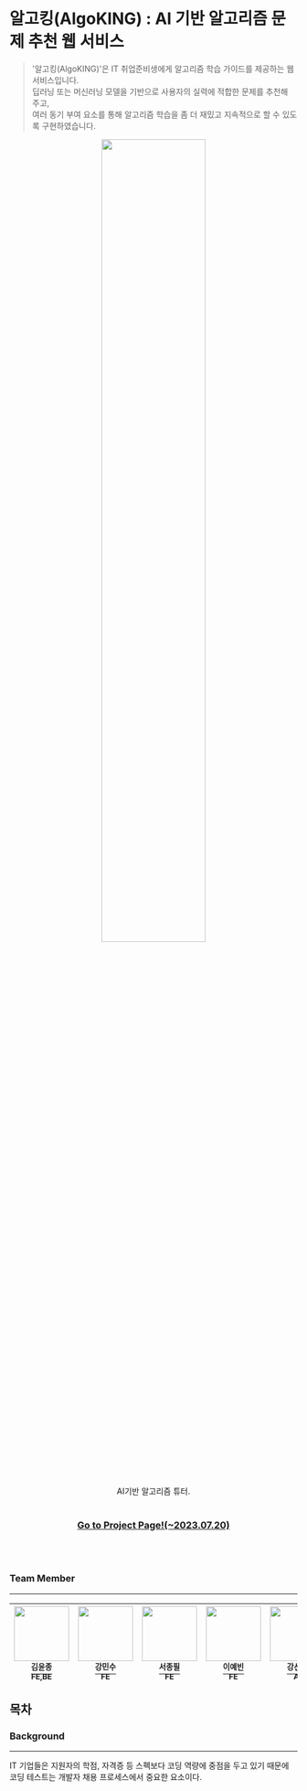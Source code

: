 # 알고킹(AlgoKING) : AI 기반 알고리즘 문제 추천 웹 서비스
> '알고킹(AlgoKING)'은 IT 취업준비생에게 알고리즘 학습 가이드를 제공하는 웹 서비스입니다.<br>
> 딥러닝 또는 머신러닝 모델을 기반으로 사용자의 실력에 적합한 문제를 추천해 주고,<br>
> 여러 동기 부여 요소를 통해 알고리즘 학습을 좀 더 재밌고 지속적으로 할 수 있도록 구현하였습니다.

<p align="center">
    <img src="https://github.com/kyj098707/recommendations_for_webtoons/assets/54027397/c4326298-8515-4950-a5c6-99c4a1de1d7d" width="60%" >
    <p align="center">
        AI기반 알고리즘 튜터.<br><br>
    </p>
    <h3>
        <p align="center">
            <strong>
                <a href="http://152.67.218.5/">Go to Project Page!(~2023.07.20)</a>
            </strong>
            <br>
        </p>
    </h3>
    <br><br>
</p>


### Team Member
---
| [<img src="https://avatars.githubusercontent.com/u/54027397?v=4" width="96px;"/><br><sup>김윤종</sup>](https://github.com/kyj098707)<br> <sup> FE,BE </sup>| [<img src="https://avatars.githubusercontent.com/u/124108786?v=4" width="96px;"/><br><sup>강민수</sup>](https://github.com/kangminsu-git)<br><sup>FE</sup> | [<img src="https://avatars.githubusercontent.com/u/74905388?v=4" width="96px;"/><br><sup>서종필</sup>](https://github.com/seojong789)<br><sup>FE</sup>   | [<img src="https://avatars.githubusercontent.com/u/133852160?v=4" width="96px;"/><br><sup>이예빈</sup>](https://github.com/LEEYEVIN)<br><sup>FE</sup> | [<img src="https://avatars.githubusercontent.com/u/84492694?v=4" width="96px;"/><br><sup>강선후</sup>](https://github.com/rkdwhdrjf)<br><sup>AI</sup>   | [<img src="https://avatars.githubusercontent.com/u/81672307?v=4" width="96px;"/><br><sup>김아르미</sup>](https://github.com/reumiii)<br><sup>AI</sup>
| :---: | :---: | :---: | :---: | :---: | :---: |


## 목차

### Background
---
IT 기업들은 지원자의 학점, 자격증 등 스펙보다 코딩 역량에 중점을 두고 있기 때문에 코딩 테스트는 개발자 채용 프로세스에서 중요한 요소이다.
